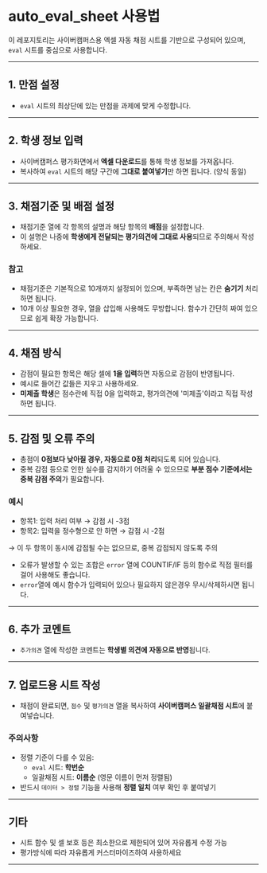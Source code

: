 # auto_eval_sheet 사용법

이 레포지토리는 사이버캠퍼스용 엑셀 자동 채점 시트를 기반으로 구성되어 있으며, `eval` 시트를 중심으로 사용합니다.

---

## 1. 만점 설정

- `eval` 시트의 최상단에 있는 만점을 과제에 맞게 수정합니다.

---

## 2. 학생 정보 입력

- 사이버캠퍼스 평가화면에서 **엑셀 다운로드**를 통해 학생 정보를 가져옵니다.
- 복사하여 `eval` 시트의 해당 구간에 **그대로 붙여넣기**만 하면 됩니다. (양식 동일)

---

## 3. 채점기준 및 배점 설정

- 채점기준 열에 각 항목의 설명과 해당 항목의 **배점**을 설정합니다.
- 이 설명은 나중에 **학생에게 전달되는 평가의견에 그대로 사용**되므로 주의해서 작성하세요.

### 참고
- 채점기준은 기본적으로 10개까지 설정되어 있으며, 부족하면 남는 칸은 **숨기기** 처리하면 됩니다.
- 10개 이상 필요한 경우, 열을 삽입해 사용해도 무방합니다. 함수가 간단히 짜여 있으므로 쉽게 확장 가능합니다.

---

## 4. 채점 방식

- 감점이 필요한 항목은 해당 셀에 **1을 입력**하면 자동으로 감점이 반영됩니다.
- 예시로 들어간 값들은 지우고 사용하세요.
- **미제출 학생**은 점수란에 직접 0을 입력하고, 평가의견에 '미제출'이라고 직접 작성하면 됩니다.

---

## 5. 감점 및 오류 주의

- 총점이 **0점보다 낮아질 경우, 자동으로 0점 처리**되도록 되어 있습니다.
- 중복 감점 등으로 인한 실수를 감지하기 어려울 수 있으므로 **부분 점수 기준에서는 중복 감점 주의**가 필요합니다.

### 예시
- 항목1: 입력 처리 여부 → 감점 시 -3점
- 항목2: 입력을 정수형으로 안 하면 → 감점 시 -2점

→ 이 두 항목이 동시에 감점될 수는 없으므로, 중복 감점되지 않도록 주의

- 오류가 발생할 수 있는 조합은 `error` 열에 COUNTIF/IF 등의 함수로 직접 필터를 걸어 사용해도 좋습니다.
- `error`열에 예시 함수가 입력되어 있으나 필요하지 않은경우 무시/삭제하시면 됩니다.

---

## 6. 추가 코멘트

- `추가의견` 열에 작성한 코멘트는 **학생별 의견에 자동으로 반영**됩니다.

---

## 7. 업로드용 시트 작성

- 채점이 완료되면, `점수` 및 `평가의견` 열을 복사하여 **사이버캠퍼스 일괄채점 시트**에 붙여넣습니다.

### 주의사항
- 정렬 기준이 다를 수 있음:
    - `eval` 시트: **학번순**
    - 일괄채점 시트: **이름순** (영문 이름이 먼저 정렬됨)
- 반드시 `데이터 > 정렬` 기능을 사용해 **정렬 일치** 여부 확인 후 붙여넣기

---

## 기타

- 시트 함수 및 셀 보호 등은 최소한으로 제한되어 있어 자유롭게 수정 가능
- 평가방식에 따라 자유롭게 커스터마이즈하여 사용하세요

---
